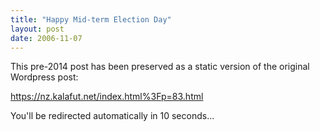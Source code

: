 ```yaml
---
title: "Happy Mid-term Election Day"
layout: post
date: 2006-11-07
---
```


This pre-2014 post has been preserved as a static version of the original Wordpress post:

https://nz.kalafut.net/index.html%3Fp=83.html

You'll be redirected automatically in 10 seconds...

<head>
  <meta http-equiv="refresh" content="10;url=https://nz.kalafut.net/index.html%3Fp=83.html">
</head>

